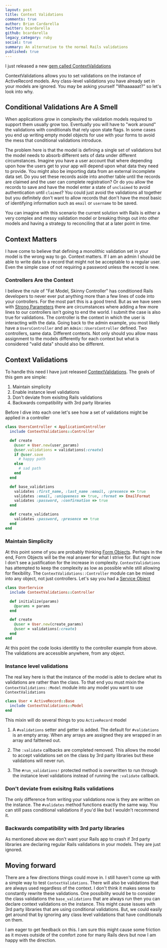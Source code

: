 ```yaml
---
layout: post
title: Context Validations
comments: true
author: Brian Cardarella
twitter: bcardarella
github: bcardarella
legacy_category: ruby
social: true
summary: An alternative to the normal Rails validations
published: true
---
```


I just released a new [gem called ContextValidations](https://github.com/dockyard/context_validations)

ContextValidations allows you to set validations on the instance of
ActiveRecord models. Any class-level validations you have already set
in your models are ignored. You may be asking yourself "Whaaaaaat?" so
let's look into why.

## Conditional Validations Are A Smell ##

When applications grow in complexity the validation models required to
support them usually grow too. Eventually you will have to "work around"
the validations with conditionals that rely upon state flags. In some
cases you end up writing empty model objects for use with your forms to
avoid the mess that conditional validations introduce.

The problem here is that the model is defining a single set of
validations but the model needs to absorb different sets of data under
different circumstances. Imagine you have a user account that where
depending upon how the users get to your app will depend upon what data
they need to provide. You might also be importing data from an external
incomplete data set. Do you set these records aside into another table
until the records are claimed and the user can complete registration? Or
do you allow the records to save and have the model enter a state of
`unclaimed` to avoid authentication until `claimed`? You could just
avoid the validations all together but you definitely don't want to
allow records that don't have the most basic of identifying information
such as `email` or `username` to be saved.

You can imagine with this scenario the current solution with Rails is
either a very complex and messy validation model or breaking things out
into other models and having a strategy to reconciling that at a later
point in time.

## Context Matters ##

I have come to believe that defining a monolithic validation set in your
model is the wrong way to go. Context matters. If I am an admin I should
be able to write data to a record that might not be acceptable to a
regular user. Even the simple case of not requiring a password unless
the record is new.

### Controllers Are the Context ###

I believe the rule of "Fat Model, Skinny Controller" has conditioned
Rails developers to never ever put anything more than a few lines of
code into your controllers. For the most part this is a good trend. But
as we have seen with [Strong Parameters](https://github.com/rails/strong_parameters) 
there are circumstances where adding a few more lines to our controllers
isn't going to end the world. I submit the case is also true for
validations. The controller is the context in which the user is
interacting with the data. Going back to the admin example, you most
likely have a `UsersController` and an `Admin::UsersController` defined.
Two controllers, same data. Different contexts. Not only should you
allow mass assignment to the models differently for each context but
what is considered "valid data" should also be different.

## Context Validations ##

To handle this need I have just released
[ContextValidations](https://github.com/dockyard/context_validations).
The goals of this gem are simple:

1. Maintain simplicity
2. Enable instance level validations
3. Don't deviate from exisitng Rails validations
4. Backwards compatibility with 3rd party libraries

Before I dive into each one let's see how a set of validations might be
applied in a controller

```ruby
class UsersController < ApplicationController
  include ContextValidations::Controller

  def create
    @user = User.new(user_params)
    @user.validations = validations(:create)
    if @user.save
      # happy path
    else
      # sad path
    end
  end

  def base_validations
    validates :first_name, :last_name :email, :presence => true
    validates :email, :uniqueness => true, :format => EmailFormat
    validates :password, :confirmation => true
  end

  def create_validations
    validates :password, :presence => true
  end
end
```

### Maintain Simplicity ###

At this point some of you are probably thinking [Form Objects](http://rhnh.net/2012/12/03/form-objects-in-rails).
Perhaps in the end, Form Objects will be the real answer for what I
strive for. But right now I don't see a justification for the increase
in complexity. `ContextValidations` has attempted to keep the complexity
as low as possible while still allowing for flexibility. The
`ContextValidations::Controller` module can be mixed into any object,
not just controllers. Let's say you had a [Service Object](http://stevelorek.com/service-objects.html)

```ruby
class UserService
  include ContextValidations::Controller

  def initialize(params)
    @params = params
  end

  def create
    @user = User.new(create_params)
    @user = validations(:create)
  end
end
```

At this point the code looks identitly to the controller example from
above. The validations are accessible anywhere, from any object.

### Instance level validations ###

The real key here is that the instance of the model is able to declare
what its validations are rather than the class. To that end you must
mixin the `ContextValidations::Model` module into any model you want to
use `ContextValidations`

```ruby
class User < ActiveRecord::Base
  include ContextValidations::Model
end
```

This mixin will do several things to you `ActiveRecord` model

1. A `#validations` setter and getter is added. The default for
`#validations` is an empty array. When any arrays are assigned they are
wrapped in an array and falttened out.

2. The `:validate` callbacks are completed removed. This allows the
model to accept validations set on the class by 3rd party libraries but
these validations will never run.

3. The `#run_validations!` protected method is overwritten to run
through the instance level validations instead of running the
`:validate` callback.

### Don't deviate from exisitng Rails validations ###

The only difference from writing your validations now is they are
written on the instance. The `#validates` method functions exactly the
same way. You can still pass conditional validations if you'd like but I
wouldn't recommend it.

### Backwards compatibility with 3rd party libraries ###

As mentioned above we don't want your Rails app to crash if 3rd party
libraries are declaring regular Rails validations in your models. They
are just ignored.

## Moving forward ##

There are a few directions things could move in. I still haven't come
up with a simple way to test `ContextValidations`. There will also be
validations that are always used regardless of the context. I don't
think it makes sense to constantly rewrite these validations. One
possibility would be to consider the class validations the
`base_validations` that are always run then you can declare context
validations on the instance. This might cause issues with 3rd party
libraries that are using conditional validations. But, we could easily
get around that by ignoring any class level validations that have
conditionals on them.

I am eager to get feedback on this. I am sure this might cause some
friction as it moves outside of the comfort zone for many Rails devs but
now I am happy with the direction.
